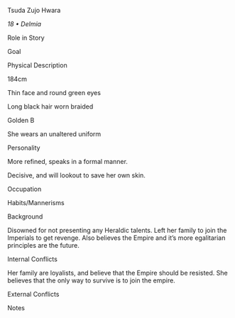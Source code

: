 Tsuda Zujo Hwara

*18 • Delmia*

Role in Story


Goal


Physical Description

184cm

Thin face and round green eyes

Long black hair worn braided

Golden B

She wears an unaltered uniform

Personality

More refined, speaks in a formal manner. 

Decisive, and will lookout to save her own skin.

Occupation


Habits/Mannerisms


Background

Disowned for not presenting any Heraldic talents. Left her family to join the Imperials to get revenge. Also believes the Empire and it’s more egalitarian principles are the future.

Internal Conflicts

Her family are loyalists, and believe that the Empire should be resisted.  She believes that the only way to survive is to join the empire. 

External Conflicts


Notes

